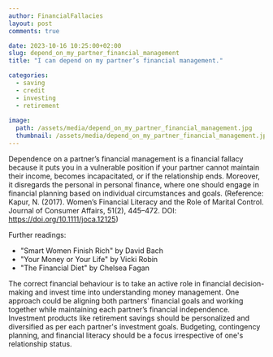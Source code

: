 ```yaml
---
author: FinancialFallacies
layout: post
comments: true

date: 2023-10-16 10:25:00+02:00  
slug: depend_on_my_partner_financial_management
title: "I can depend on my partner’s financial management."

categories:
  - saving
  - credit
  - investing
  - retirement
  
image:
  path: /assets/media/depend_on_my_partner_financial_management.jpg
  thumbnail: /assets/media/depend_on_my_partner_financial_management.jpg
---
```


Dependence on a partner’s financial management is a financial fallacy because it puts you in a vulnerable position if your partner cannot maintain their income, becomes incapacitated, or if the relationship ends. Moreover, it disregards the personal in personal finance, where one should engage in financial planning based on individual circumstances and goals. (Reference: Kapur, N. (2017). Women’s Financial Literacy and the Role of Marital Control. Journal of Consumer Affairs, 51(2), 445–472. DOI: https://doi.org/10.1111/joca.12125)

Further readings:

- "Smart Women Finish Rich" by David Bach
- "Your Money or Your Life" by Vicki Robin
- "The Financial Diet" by Chelsea Fagan

The correct financial behaviour is to take an active role in financial decision-making and invest time into understanding money management. One approach could be aligning both partners' financial goals and working together while maintaining each partner’s financial independence. Investment products like retirement savings should be personalized and diversified as per each partner's investment goals. Budgeting, contingency planning, and financial literacy should be a focus irrespective of one's relationship status.
